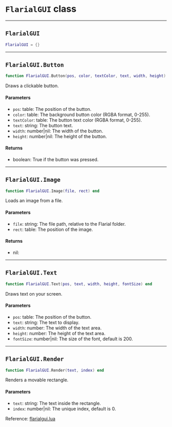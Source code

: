 # `FlarialGUI` class

-----

## `FlarialGUI`
```lua
FlarialGUI = {}
```

-----

## `FlarialGUI.Button`
```lua
function FlarialGUI.Button(pos, color, textColor, text, width, height) end
```
Draws a clickable button.

#### Parameters
- `pos`: table: The position of the button.
- `color`: table: The background button color (RGBA format, 0-255).
- `textColor`: table: The button text color (RGBA format, 0-255).
- `text`: string: The button text.
- `width`: number|nil: The width of the button.
- `height`: number|nil: The height of the button.
#### Returns
- boolean: True if the button was pressed.

-----

## `FlarialGUI.Image`
```lua
function FlarialGUI.Image(file, rect) end
```
Loads an image from a file.

#### Parameters
- `file`: string: The file path, relative to the Flarial folder.
- `rect`: table: The position of the image.
#### Returns
- nil: 

-----

## `FlarialGUI.Text`
```lua
function FlarialGUI.Text(pos, text, width, height, fontSize) end
```
Draws text on your screen.

#### Parameters
- `pos`: table: The position of the button.
- `text`: string: The text to display.
- `width`: number: The width of the text area.
- `height`: number: The height of the text area.
- `fontSize`: number|nil: The size of the font, default is 200.

-----

## `FlarialGUI.Render`
```lua
function FlarialGUI.Render(text, index) end
```
Renders a movable rectangle.

#### Parameters
- `text`: string: The text inside the rectangle.
- `index`: number|nil: The unique index, default is 0.

Reference: [flarialgui.lua](https://github.com/flarialmc/scripting-wiki/tree/main/autocomplete/gui/flarialgui.lua)
